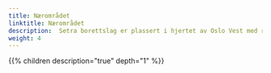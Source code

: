 ```yaml
---
title: Nærområdet
linktitle: Nærområdet
description:  Setra borettslag er plassert i hjertet av Oslo Vest med rike muligheter for friluftsliv og har tilgang til et svært godt offentlig og privat servicetilbud i umiddelbar nærhet.
weight: 4
---
```




{{% children description="true" depth="1" %}}

